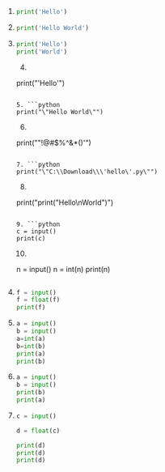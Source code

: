 

​	

1. ```python
   print('Hello')
   ```

   

 2. ```python
    print('Hello World')
    ```

    

 3. ```python
    print('Hello')
    print('World')
    ```

	4. ``` python
    print("\'Hello\'")
    ```

	5. ```python
    print("\"Hello World\"")
    ```

	6. ```python
    print("\"!@#$%^&*()\'")
    ```

	7. ```python
    print("\"C:\\Download\\\'hello\'.py\"")
    ```

	8. ```python
    print("print(\"Hello\\nWorld\")")
    ```

	9. ```python
    c = input()
    print(c)
    
    ```

	10. ``` python
     n = input()
     n = int(n)
     print(n)
     ```

11. ```python
    f = input()
    f = float(f)
    print(f)
    ```

    

12. ```python
    a = input() 
    b = input()
    a=int(a)
    b=int(b)
    print(a)
    print(b)
    ```

13. ``` python
    a = input() 
    b = input()
    print(b)
    print(a)
    ```

14. ``` python
    c = input()
    
    d = float(c)
    
    print(d)
    print(d)
    print(d)
    ```